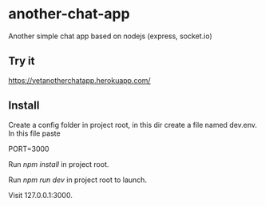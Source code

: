 # another-chat-app

Another simple chat app based on nodejs (express, socket.io)

## Try it

https://yetanotherchatapp.herokuapp.com/

## Install

Create a config folder in project root, in this dir create a file named dev.env. In this file paste

PORT=3000

Run *npm install* in project root.

Run *npm run dev* in project root to launch. 

Visit 127.0.0.1:3000.